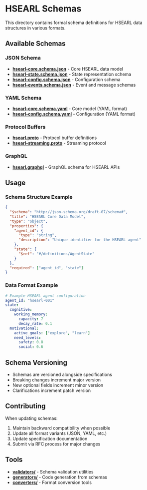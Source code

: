 # HSEARL Schemas

This directory contains formal schema definitions for HSEARL data structures in various formats.

## Available Schemas

### JSON Schema
- **[hsearl-core.schema.json](./hsearl-core.schema.json)** - Core HSEARL data model
- **[hsearl-state.schema.json](./hsearl-state.schema.json)** - State representation schema
- **[hsearl-config.schema.json](./hsearl-config.schema.json)** - Configuration schema
- **[hsearl-events.schema.json](./hsearl-events.schema.json)** - Event and message schemas

### YAML Schema
- **[hsearl-core.schema.yaml](./hsearl-core.schema.yaml)** - Core model (YAML format)
- **[hsearl-config.schema.yaml](./hsearl-config.schema.yaml)** - Configuration (YAML format)

### Protocol Buffers
- **[hsearl.proto](./proto/hsearl.proto)** - Protocol buffer definitions
- **[hsearl-streaming.proto](./proto/hsearl-streaming.proto)** - Streaming protocol

### GraphQL
- **[hsearl.graphql](./graphql/hsearl.graphql)** - GraphQL schema for HSEARL APIs

## Usage

### Schema Structure Example

```json
{
  "$schema": "http://json-schema.org/draft-07/schema#",
  "title": "HSEARL Core Data Model",
  "type": "object",
  "properties": {
    "agent_id": {
      "type": "string",
      "description": "Unique identifier for the HSEARL agent"
    },
    "state": {
      "$ref": "#/definitions/AgentState"
    }
  },
  "required": ["agent_id", "state"]
}
```

### Data Format Example

```yaml
# Example HSEARL agent configuration
agent_id: "hsearl-001"
state:
  cognitive:
    working_memory:
      capacity: 7
      decay_rate: 0.1
  motivational:
    active_goals: ["explore", "learn"]
    need_levels:
      safety: 0.8
      social: 0.6
```

## Schema Versioning

- Schemas are versioned alongside specifications
- Breaking changes increment major version
- New optional fields increment minor version
- Clarifications increment patch version

## Contributing

When updating schemas:
1. Maintain backward compatibility when possible
2. Update all format variants (JSON, YAML, etc.)
3. Update specification documentation
4. Submit via RFC process for major changes

## Tools

- **[validators/](./validators/)** - Schema validation utilities
- **[generators/](./generators/)** - Code generation from schemas
- **[converters/](./converters/)** - Format conversion tools